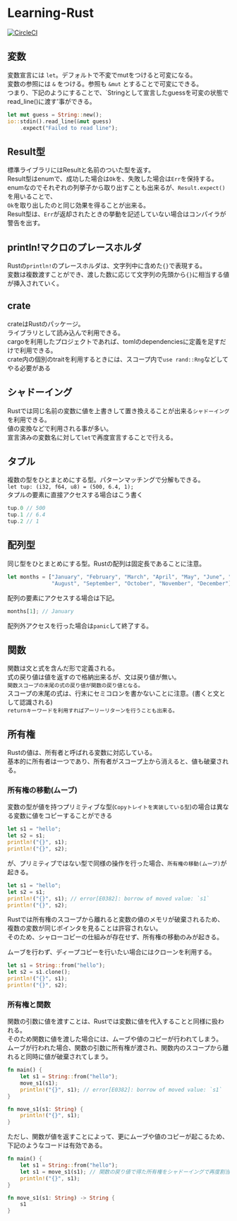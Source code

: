 # Learning-Rust
[![CircleCI](https://circleci.com/gh/beatdjam/Learning-Rust.svg?style=svg)](https://circleci.com/gh/beatdjam/Learning-Rust)

## 変数  
変数宣言には `let`。デフォルトで不変でmutをつけると可変になる。  
変数の参照には `&` をつける。参照も `&mut` とすることで可変にできる。  
つまり、下記のようにすることで、`Stringとして宣言したguessを可変の状態でread_line()に渡す'事ができる。
```rust
let mut guess = String::new();
io::stdin().read_line(&mut guess)
    .expect("Failed to read line");
```

## Result型  
標準ライブラリにはResultと名前のついた型を返す。  
Result型はenumで、成功した場合は`Ok`を、失敗した場合は`Err`を保持する。  
enumなのでそれぞれの列挙子から取り出すことも出来るが、`Result.expect()`を用いることで、  
`Ok`を取り出したのと同じ効果を得ることが出来る。  
Result型は、`Err`が返却されたときの挙動を記述していない場合はコンパイラが警告を出す。  

## println!マクロのプレースホルダ  
Rustの`println!`のプレースホルダは、文字列中に含めた`{}`で表現する。  
変数は複数渡すことができ、渡した数に応じて文字列の先頭から`{}`に相当する値が挿入されていく。  

## crate  
crateはRustのパッケージ。  
ライブラリとして読み込んで利用できる。  
cargoを利用したプロジェクトであれば、tomlのdependenciesに定義を足すだけで利用できる。  
crate内の個別のtraitを利用するときには、スコープ内で`use rand::Rng`などしてやる必要がある

## シャドーイング  
Rustでは同じ名前の変数に値を上書きして置き換えることが出来る`シャドーイング`を利用できる。  
値の変換などで利用される事が多い。  
宣言済みの変数名に対して`let`で再度宣言することで行える。

## タプル
複数の型をひとまとめにする型。パターンマッチングで分解もできる。  
`let tup: (i32, f64, u8) = (500, 6.4, 1);`  
タプルの要素に直接アクセスする場合はこう書く
```rust
tup.0 // 500
tup.1 // 6.4
tup.2 // 1
```

## 配列型
同じ型をひとまとめにする型。Rustの配列は固定長であることに注意。  
```rust
let months = ["January", "February", "March", "April", "May", "June", "July",
              "August", "September", "October", "November", "December"];
```
配列の要素にアクセスする場合は下記。
```rust
months[1]; // January
```
配列外アクセスを行った場合は`panic`して終了する。

## 関数
関数は文と式を含んだ形で定義される。  
式の戻り値は値を返すので格納出来るが、文は戻り値が無い。  
`関数スコープの末尾の式の戻り値が関数の戻り値となる。`  
スコープの末尾の式は、行末にセミコロンを書かないことに注意。(書くと文として認識される)  
`returnキーワードを利用すればアーリーリターンを行うことも出来る。`  

## 所有権
Rustの値は、所有者と呼ばれる変数に対応している。  
基本的に所有者は一つであり、所有者がスコープ上から消えると、値も破棄される。  
### 所有権の移動(ムーブ)
変数の型が値を持つプリミティブな型(`Copyトレイトを実装している型`)の場合は異なる変数に値をコピーすることができる  
```rust
let s1 = "hello";
let s2 = s1;
println!("{}", s1);
println!("{}", s2);
```
が、プリミティブではない型で同様の操作を行った場合、`所有権の移動(ムーブ)`が起きる。  
```rust
let s1 = "hello";
let s2 = s1;
println!("{}", s1); // error[E0382]: borrow of moved value: `s1`
println!("{}", s2);
```
Rustでは所有権のスコープから離れると変数の値のメモリが破棄されるため、複数の変数が同じポインタを見ることは許容されない。    
そのため、シャローコピーの仕組みが存在せず、所有権の移動のみが起きる。  

ムーブを行わず、ディープコピーを行いたい場合にはクローンを利用する。  
```rust
let s1 = String::from("hello");
let s2 = s1.clone();
println!("{}", s1);
println!("{}", s2);
```
### 所有権と関数
関数の引数に値を渡すことは、Rustでは変数に値を代入することと同様に扱われる。  
そのため関数に値を渡した場合には、ムーブや値のコピーが行われてしまう。  
ムーブが行われた場合、関数の引数に所有権が渡され、関数内のスコープから離れると同時に値が破棄されてしまう。  
```rust
fn main() {
    let s1 = String::from("hello");
    move_s1(s1);
    println!("{}", s1); // error[E0382]: borrow of moved value: `s1`
}

fn move_s1(s1: String) {
    println!("{}", s1);
}
```
ただし、関数が値を返すことによって、更にムーブや値のコピーが起こるため、下記のようなコードは有効である。
```rust
fn main() {
    let s1 = String::from("hello");
    let s1 = move_s1(s1); // 関数の戻り値で得た所有権をシャドーイングで再度割当て
    println!("{}", s1);
}

fn move_s1(s1: String) -> String {
    s1
}
```